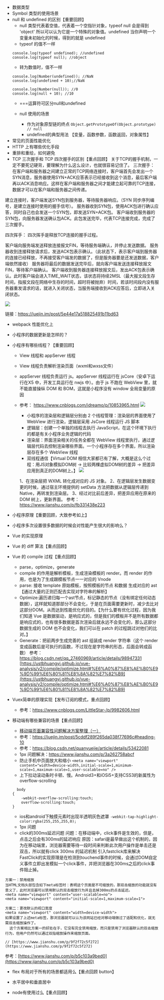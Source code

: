 
- 数据类型
- Symbol 类型的使用场景
- null 和 undefined 的区别【重要回顾】
  - null 类型代表着空值，代表着一个空指针对象，typeof null 会是得到 'object' 所以可以认为它是一个特殊的对象值。undefined 当你声明一个变量未初始化的时候，得到的就是 undefined
   - typeof 的值不一样
  ```
  console.log(typeof undefined); //undefined
  console.log(typeof null); //object
  ```
  - 转为数值时，值不一样
  ```
  console.log(Number(undefined)); //NaN
  console.log(undefined + 10);//NaN

  console.log(Number(null)); //0
  console.log(null + 10); //10
  ```
  - ===运算符可区分null和undefined
  - null 使用的场景

    - 作为对象原型链的终点
 `
 Object.getPrototypeOf(Object.prototype)
  // null
`
     - undefined的典型用法 【变量，函数参数，函数返回，对象属性】
- 常见的页面性能优化
- HTTP 上有哪些优化手段
- 重排和重绘，如何避免
- TCP 三次握手和 TCP 四次握手的区别【重点回顾】
关于TCP的握手机制，一定不要死记硬背，要理解为什么这么设计，也就很容易记住了。
三次握手：
在客户端和服务器之间建立正常的TCP网络连接时，客户端首先会发出一个SYN消息，服务器使用SYN+ACK应答表示已经接收到这个消息，最后客户端再以ACK消息响应。这样在客户端和服务器之间才能建立起可靠的TCP连接，数据才可以在客户端和服务器之间传递。

建立连接时，客户端发送SYN包到服务器，等待服务器响应。（SYN 同步序列编号，是建立连接时使用的握手信号）。
服务器收到SYN包，使用ACK包进行确认应答，同时自己也会发送一个SYN包，即发送SYN+ACK包。
客户端收到服务器的SYN包，向服务器发送确认包ACK。此包发送完毕，代表TCP连接完成，完成了三次握手。

四次挥手：
四次挥手是释放TCP连接的握手过程。

客户端向服务端发送释放连接报文FIN，等待服务端确认，并停止发送数据。
服务器收到连接释放请求后，发送ACK包表示确认。（此状态下，表示客户端到服务器的连接已经释放，不再接受客户端发的数据了，但是服务器要是还发送数据，客户端依然接收）
服务器将最后的数据发送完毕后，就向客户端发送连接释放报文FIN，等待客户端确认。
客户端收到服务器连接释放报文后，发出ACK包表示确认。此时客户端会进入TIME_WAIT状态，该状态将持续2MSL（最大报文段生存时间，指报文段在网络中生存的时间，超时将被抛弃）时间，若该时间段内没有服务器重发请求的话，就进入关闭状态，当服务端接收到ACK应答后，立即进入关闭状态。

![](https://upload-images.jianshu.io/upload_images/1784460-13cd71872df2b81b.png?imageMogr2/auto-orient/strip%7CimageView2/2/w/1240)


链接：https://juejin.im/post/5e44e17a518825491b11bd63

- webpack 性能优化上
- 小程序的数据更新是怎样的？
- 小程序有哪些线程？【重要回顾】
  - View 线程和 appServer 线程
  - View 线程负责解析渲染页面（wxml和wxss文件）
  - appServer 线程负责运行 js。appServer 线程运行在 jsCore（安卓下运行在X5 中，开发工具运行在 nwjs 中）。由于 js 不跑在 WebView 里，就不能直接操纵 DOM 和 BOM，这就是小程序没有 window   全局变量的原因
  - 参考：
  https://www.cnblogs.com/idreamo/p/10853965.html
![](https://upload-images.jianshu.io/upload_images/1784460-2dd070d35a08c2e5.png?imageMogr2/auto-orient/strip%7CimageView2/2/w/1240)
     - 小程序的渲染层和逻辑层分别由 2 个线程管理：渲染层的界面使用了 WebView 进行渲染，逻辑层采用 JsCore 线程运行 JS 脚本
    - 逻辑层：创建一个单独的线程去执行 JavaScript，在这个环境下执行的都是有关小程序业务逻辑的代码
    - 渲染层：界面渲染相关的任务全都在 WebView 线程里执行，通过逻辑层代码去控制渲染哪些界面。一个小程序存在多个界面，所以渲染层存在多个 WebView 线程
     - 双线程通信【Virtual DOM 相信大家都已有了解，大概是这么个过程：用JS对象模拟DOM树 -> 比较两棵虚拟DOM树的差异 -> 把差异应用到真正的DOM树上。】
![](https://upload-images.jianshu.io/upload_images/1784460-dc6c95ed0afadd1f.png?imageMogr2/auto-orient/strip%7CimageView2/2/w/1240)
  
    1、在渲染层把 WXML 转化成对应的 JS 对象。
2、在逻辑层发生数据变更的时候，通过宿主环境提供的 setData 方法把数据从逻辑层传递到 Native，再转发到渲染层。
3、经过对比前后差异，把差异应用在原来的 DOM 树上，更新界面。
  参考：https://www.jianshu.com/p/fb331438e223


  
- 小程序原理【重要回顾，大致参考如上】
- 小程序多次设置很多数据的时候会对性能产生很大的影响么？
- Vue 的实现原理

- Vue 的 diff 算法【重点回顾】

- Vue 的 compile 过程【重点回顾】
  - parse，optimize，generate
  - compile 的作用是解析模板，生成渲染模板的 render。而 render 的作用，也是为了生成跟模板节点一一对应的 Vnode
  - parse: 接收 template 原始模板，按照模板的节点 和数据 生成对应的 ast【通过大量的正则匹配去实现对字符串的解析】
  - Optimize:遍历递归每一个ast节点，标记静态的节点（没有绑定任何动态数据），这样就知道那部分不会变化，于是在页面需要更新时，减少去比对这部分DOM。从而达到性能优化的目的。【为什么要有优化过程，因为我们知道 Vue 是数据驱动，是响应式的，但是我们的模板并不是所有数据都是响应式的，也有很多数据是首次渲染后就永远不会变化的，那么这部分数据生成的 DOM 也不会变化，我们可以在 patch 的过程跳过对他们的比对。】
  - Generate：把前两步生成完善的 ast 组装成 render 字符串（这个 render 变成函数后是可执行的函数，不过现在是字符串的形态，后面会转成函数）
  参考：https://blog.csdn.net/qq_27460969/article/details/98947331
    [https://ustbhuangyi.github.io/vue-analysis/v2/compile/optimize.html#%E6%A0%87%E8%AE%B0%E9%9D%99%E6%80%81%E8%8A%82%E7%82%B9](https://ustbhuangyi.github.io/vue-analysis/v2/compile/optimize.html#%E6%A0%87%E8%AE%B0%E9%9D%99%E6%80%81%E8%8A%82%E7%82%B9)


- Vuex简单的原理实现【发布订阅的模式，重点回顾】
  - 参考：https://www.cnblogs.com/LittleStar-/p/9982606.html

- 移动端有哪些兼容的场景【重点回顾】
  - [移动端页面兼容性问题解决方案整理（一）](https://www.cnblogs.com/changningios/p/6486610.html)
  - 参考：https://juejin.im/post/5cddf289f265da038f77696c#heading-10
  - 参考：https://blog.csdn.net/quanyuejie/article/details/53422081
  - 1px 问题解决：https://www.jianshu.com/p/3a262758abcf
  - 防止手机中页面放大和缩小
  `<meta name="viewport" content="width=device-width,initial-scale=1,minimum-scale=1,maximum-scale=1,user-scalable=no" />`
  - 上下拉动滚动条时卡顿、慢。Android3+和iOSi5+支持CSS3的新属性为overflow-scrolling
  ```
    body
  {
      -webkit-overflow-scrolling:touch;
      overflow-scrolling:touch;
  }
  ```
     - ios和android下触摸元素时出现半透明灰色遮罩
  `-webkit-tap-highlight-color:rgba(255,255,255,0);`
    - 1px 问题
  - click的300ms延迟问题
  问题：在移动端中，click事件是生效的，但是，点击之后会有300ms的延迟响应
原因：safari是最早做出这个机制的，因为在移动端里，浏览器需要等待一段时间来判断此次用户操作是单击还是双击，所以就有click 300ms 的延迟机制
引入fastclick库来解决
FastClick的实现原理是在检测到touchend事件的时候，会通过DOM自定义事件立即出发模拟一个click事件，并把浏览器在300ms之后的click事件阻止掉。
```
方案一：禁用缩放
当HTML文档头部包含如下meta标签时：表明这个页面是不可缩放的，那双击缩放的功能就没有意义了，此时浏览器可以禁用默认的双击缩放行为并且去掉300ms的点击延迟。
<meta name="viewport" content="user-scalable=no">
<meta name="viewport" content="initial-scale=1,maximum-scale=1">

方案二：更改默认的视口宽度
<meta name="viewport" content="width=device-width">
如果设置了上述meta标签，那浏览器就可以认为该网站已经对移动端做过了适配和优化，就无需双击缩放操作了。
  这个方案相比方案一的好处在于，它没有完全禁用缩放，而只是禁用了浏览器默认的双击缩放行为，但用户仍然可以通过双指缩放操作来缩放页面。

// [https://www.jianshu.com/p/9f2f72c5f272](https://www.jianshu.com/p/9f2f72c5f272)

```

参考：[https://www.jianshu.com/p/b5c103a9bed0](https://www.jianshu.com/p/b5c103a9bed0)


- flex 布局对于所有的场景都适用么【重点回顾 button】

- 水平居中和垂直居中

- node有使用过么【重点回顾】



